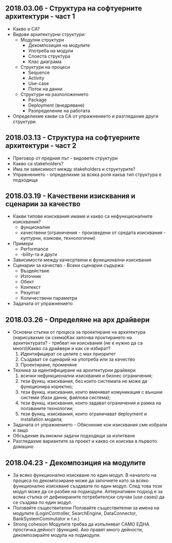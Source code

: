 ## 2018.03.06 - Структура на софтуерните архитектури - част 1

* Какво е СА?
* Видове архитектурни структури:
  * Модулни структури
    * Декомпозиция на модулите
    * Употреба на модули
    * Слоеста структура
    * Клас диаграма
  * Структури на процеси
    * Sequence
    * Activity
    * Use-case
    * Поток на данни
  * Структури на разположението
    * Package
    * Deployment (внедряване)
    * Разпределение на работата
* Определихме какви са СА от упражнението и разгледахме други структури.


## 2018.03.13 - Структура на софтуерните архитектури - част 2

* Преговор от предния път - видовете структури
* Какво са stakeholders?
* Има ли зависимост между stakeholders и структурите?
* Упражнението - определихме за всяка роля какъв тип структура е подходяща


## 2018.03.19 - Качествени изисквания и сценарии за качество

* Какви типове изисквания имаме и какво са нефункционалните изисквания?
  * фунционални
  * качествени (ограничения - произведени от средата изисквания - културни, езикови, технологични)
* Примери
  * Performance
  * -bility-та  и други
* Зависимости между качесртвени и функционални изисквания
* Сценарии за качество - Всеки сценарии съдържа:
  * Въздействие
  * Източник
  * Обект
  * Контекст
  * Резултат
  * Количествени параметри
* Задачата от упражнението


## 2018.03.26 - Определяне на арх драйвери

* Основни стъпки от процеса за проектиране на архитектура (нарисувахме си схема)Как започва проктирането на архитектурата? - трябват ни изисквания (не е нужно да са много)Какво са драйвери и как се избират?
  1. Идентифицират се целите с мах приоритет
  2. Създават се сценарий на употреба или за качество
  3. Проектиране, променяне
* Техника за идентифициране на архитектурни драйвери
  1. всички нефункционални изисквания и бизнес ограничения;
  2. тези функц. изисквания, без които системата не може да функционира коректно;
  3. тези функц. изисквания, които вменяват комуникация с външни системи (бази данни, файлова система);
  4. тези функц. изисквания, които задават ограничения и рамка на ползваните технологии;
  5. тези функц. изисквания, които ограничават deployment и installation модела;
* Задачата от упражнението - Обяснихме кои изисквания сме избрали и защо
* Обсъдихме възможни задачи подходящи за изпитване
* Разгледахме вариантите за проект и какво се изисква в първото домашно

## 2018.04.23 - Декомпозиция на модулите

* За всяко функционално изискване по един модул.
В началото на процеса по декомпозиране може да започнете като за всяко функционално изискване създавате по един модул. След това този модул може да се разбие на подмодули. Алтернативен подход е за всяка стъпка от дефинираните потребителски случаи (use cases) да се създава по един модул.
* Ползвайте съществителни
Ползвайте съществителни за имена на модулите (LoginController, SearchEngine, DataConnector, BankSystemCommutator и т.н.)
* Strong cohesion
Модулите трябва да изпълняват САМО ЕДНА простичка дейност (функция). Ако правят много дейности, декомпозирайте модула на подмодули.
